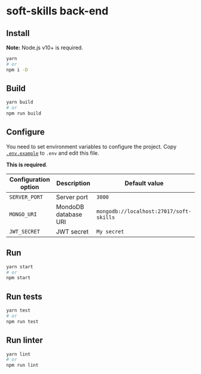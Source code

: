 # soft-skills back-end

## Install
**Note:** Node.js v10+ is required.

```sh
yarn
# or
npm i -D
```

## Build

```sh
yarn build
# or
npm run build
```

## Configure
You need to set environment variables to configure the project. Copy [`.env.example`](./.env.example) to `.env` and edit this file.

**This is required**.

| Configuration option | Description | Default value |
| -------------------- | ----------- | ------------- |
| `SERVER_PORT` | Server port | `3000` |
| `MONGO_URI` | MondoDB database URI | `mongodb://localhost:27017/soft-skills` |
| `JWT_SECRET` | JWT secret | `My secret` |

## Run

```sh
yarn start
# or
npm start
```

## Run tests

```sh
yarn test
# or
npm run test
```

## Run linter

```sh
yarn lint
# or
npm run lint
```
